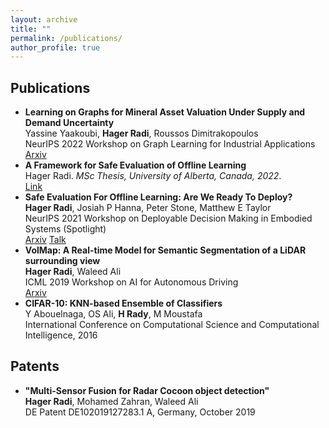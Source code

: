 ```yaml
---
layout: archive
title: ""
permalink: /publications/
author_profile: true
---
```

## Publications

* **Learning on Graphs for Mineral Asset Valuation Under Supply and Demand Uncertainty** <br/>
Yassine Yaakoubi, **Hager Radi**, Roussos Dimitrakopoulos <br/>
NeurIPS 2022 Workshop on Graph Learning for Industrial Applications <br/>
[Arxiv](https://arxiv.org/abs/2212.03865)
* **A Framework for Safe Evaluation of Offline Learning** <br/>
Hager Radi. *MSc Thesis, University of Alberta, Canada, 2022*. <br/>
[Link](https://era.library.ualberta.ca/items/3d671f96-67ea-4faf-adb8-288c5ef1bfbf) <br/>
* **Safe Evaluation For Offline Learning: Are We Ready To Deploy?** <br/>
**Hager Radi**, Josiah P Hanna, Peter Stone, Matthew E Taylor <br/>
NeurIPS 2021 Workshop on Deployable Decision Making in Embodied Systems (Spotlight) <br/>
[Arxiv](https://arxiv.org/abs/2212.08302) [Talk](https://youtu.be/KN7j9i--wKQ)
* **VolMap: A Real-time Model for Semantic Segmentation of a LiDAR surrounding view** <br/>
**Hager Radi**, Waleed Ali <br/>
ICML 2019 Workshop on AI for Autonomous Driving <br/>
[Arxiv](https://arxiv.org/abs/1906.11873)
* **CIFAR-10: KNN-based Ensemble of Classifiers** <br/>
Y Abouelnaga, OS Ali, **H Rady**, M Moustafa <br/>
International Conference on Computational Science and Computational Intelligence, 2016 <br/>

## Patents
* **"Multi-Sensor Fusion for Radar Cocoon object detection"** <br/>
**Hager Radi**, Mohamed Zahran, Waleed Ali <br/>
DE Patent DE102019127283.1 A, Germany, October 2019 
